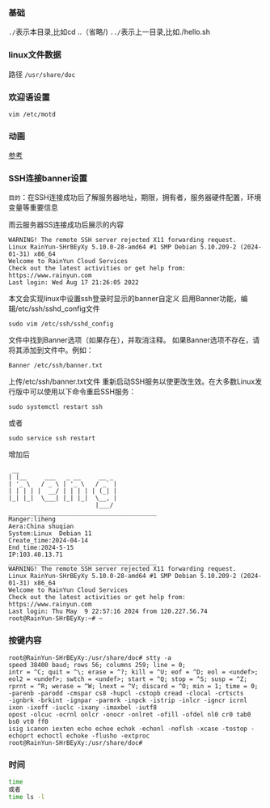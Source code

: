 ### 基础
`./`表示本目录,比如cd ..（省略/)
`../`表示上一目录,比如./hello.sh
### linux文件数据
路径 `/usr/share/doc`

### 欢迎语设置
`vim /etc/motd`

### 动画
[参考](https://juejin.cn/post/7153234992640819230?share_token=2459085b-d4b4-45b4-8d09-41efca3fbc0c)


### SSH连接banner设置
`目的`：在SSH连接成功后了解服务器地址，期限，拥有者，服务器硬件配置，环境变量等重要信息

雨云服务器SS连接成功后展示的内容
```
WARNING! The remote SSH server rejected X11 forwarding request.
Linux RainYun-SHrBEyXy 5.10.0-28-amd64 #1 SMP Debian 5.10.209-2 (2024-01-31) x86_64
Welcome to RainYun Cloud Services                                                                                                                                                    
Check out the latest activities or get help from: https://www.rainyun.com
Last login: Wed Aug 17 21:26:05 2022
```
本文会实现linux中设置ssh登录时显示的banner自定义
启用Banner功能，编辑/etc/ssh/sshd_config文件
```angular2html
sudo vim /etc/ssh/sshd_config
```
文件中找到Banner选项（如果存在），并取消注释。
如果Banner选项不存在，请将其添加到文件中。例如：
```angular2html
Banner /etc/ssh/banner.txt
```
上传/etc/ssh/banner.txt文件
重新启动SSH服务以使更改生效。在大多数Linux发行版中可以使用以下命令重启SSH服务：
```
sudo systemctl restart ssh
```
或者
```
sudo service ssh restart
```
增加后
```angular2html
 __
| |__     ___   _ __     __ _
| '_ \   / _ \ | '_ \   / _` |
| | | | |  __/ | | | | | (_| |
|_| |_|  \___| |_| |_|  \__, |
                        |___/
_________________________________________
Manger:liheng
Aera:China shuqian
System:Linux  Debian 11
Create_time:2024-04-14
End_time:2024-5-15
IP:103.40.13.71
_________________________________________
WARNING! The remote SSH server rejected X11 forwarding request.
Linux RainYun-SHrBEyXy 5.10.0-28-amd64 #1 SMP Debian 5.10.209-2 (2024-01-31) x86_64
Welcome to RainYun Cloud Services
Check out the latest activities or get help from: https://www.rainyun.com
Last login: Thu May  9 22:57:16 2024 from 120.227.56.74
root@RainYun-SHrBEyXy:~# ~
```

### 按键内容
```
root@RainYun-SHrBEyXy:/usr/share/doc# stty -a
speed 38400 baud; rows 56; columns 259; line = 0;
intr = ^C; quit = ^\; erase = ^?; kill = ^U; eof = ^D; eol = <undef>; eol2 = <undef>; swtch = <undef>; start = ^Q; stop = ^S; susp = ^Z; rprnt = ^R; werase = ^W; lnext = ^V; discard = ^O; min = 1; time = 0;
-parenb -parodd -cmspar cs8 -hupcl -cstopb cread -clocal -crtscts
-ignbrk -brkint -ignpar -parmrk -inpck -istrip -inlcr -igncr icrnl ixon -ixoff -iuclc -ixany -imaxbel -iutf8
opost -olcuc -ocrnl onlcr -onocr -onlret -ofill -ofdel nl0 cr0 tab0 bs0 vt0 ff0
isig icanon iexten echo echoe echok -echonl -noflsh -xcase -tostop -echoprt echoctl echoke -flusho -extproc
root@RainYun-SHrBEyXy:/usr/share/doc# 
```

### 时间
```bash
time
或者
time ls -l
```


